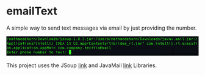 # emailText
A simple way to send text messages via email by just providing the number.

![Demo](Demo.gif)

This project uses the JSoup [link](http://jsoup.org/) and JavaMail [link](http://www.oracle.com/technetwork/java/javamail/index.html) Libraries.